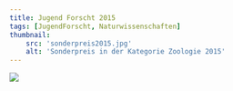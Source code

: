 ```yaml
---
title: Jugend Forscht 2015
tags: [JugendForscht, Naturwissenschaften]
thumbnail: 
    src: 'sonderpreis2015.jpg'
    alt: 'Sonderpreis in der Kategorie Zoologie 2015' 
---
```



<img src = "/images/sonderpreis15.jpg">